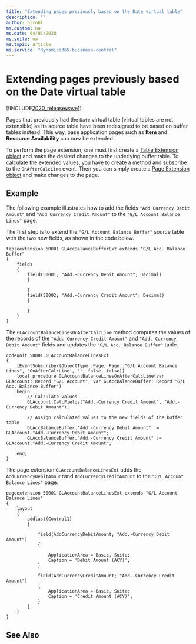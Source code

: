 ```yaml
---
title: "Extending pages previously based on the Date virtual table"
description: ""
author: blrobl
ms.custom: na
ms.date: 04/01/2020
ms.suite: na
ms.topic: article
ms.service: "dynamics365-business-central"
---
```


# Extending pages previously based on the Date virtual table

[!INCLUDE[2020_releasewave1](../includes/2020_releasewave1.md)]

 Pages that previously had the `Date` virtual table (virtual tables are not extensible) as its source table have been redesigned to be based on buffer tables instead. This way, base application pages such as **Item** and **Resource Availability** can now be extended.

To perform the page extension, one must first create a [Table Extension object](devenv-table-ext-object.md) and make the desired changes to the underlying buffer table. To calculate the extended values, you have to create a method and subscribe to the `OnAfterCalcLine` event. Then you can simply create a [Page Extension object](devenv-page-ext-object.md) and make changes to the page.

## Example

The following example illustrates how to add the fields `"Add Currency Debit Amount"` and `"Add Currency Credit Amount"` to the `"G/L Account Balance Lines"` page. 

The first step is to extend the `"G/L Account Balance Buffer"` source table with the two new fields, as shown in the code below.

```
tableextension 50001 GLAccBalanceBufferExt extends "G/L Acc. Balance Buffer"
{
    fields
    {
        field(50001; "Add.-Currency Debit Amount"; Decimal)
        {

        }
        field(50002; "Add.-Currency Credit Amount"; Decimal)
        {

        }
    }
}
```

The `GLAccountBalanceLinesOnAfterCalcLine` method computes the values of the records of the `"Add.-Currency Credit Amount"` and `"Add.-Currency Debit Amount"` fields and updates the `"G/L Acc. Balance Buffer"` table.

```
codeunit 50001 GLAccountBalanceLinesExt
{
    [EventSubscriber(ObjectType::Page, Page::"G/L Account Balance Lines", 'OnAfterCalcLine', '', false, false)]
    local procedure GLAccountBalanceLinesOnAfterCalcLine(var GLAccount: Record "G/L Account"; var GLAccBalanceBuffer: Record "G/L Acc. Balance Buffer")
    begin
        // Calculate values
        GLAccount.CalcFields("Add.-Currency Credit Amount", "Add.-Currency Debit Amount");

        // Assign calculated values to the new fields of the buffer table
        GLAccBalanceBuffer."Add.-Currency Debit Amount" := GLAccount."Add.-Currency Debit Amount";
        GLAccBalanceBuffer."Add.-Currency Credit Amount" := GLAccount."Add.-Currency Credit Amount";

    end;
}
```

The page extension `GLAccountBalanceLinesExt` adds the `AddCurrencyDebitAmount`and `AddCurrencyCreditAmount` to the `"G/L Account Balance Lines"` page.

```
pageextension 50001 GLAccountBalanceLinesExt extends "G/L Account Balance Lines"
{
    layout
    {
        addlast(Control1)
        {

            field(AddCurrencyDebitAmount; "Add.-Currency Debit Amount")
            {

                ApplicationArea = Basic, Suite;
                Caption = 'Debit Amount (ACY)';
            }

            field(AddCurrencyCreditAmount; "Add.-Currency Credit Amount")
            {
                ApplicationArea = Basic, Suite;
                Caption = 'Credit Amount (ACY)';
            }
        }
    }
}
```


## See Also